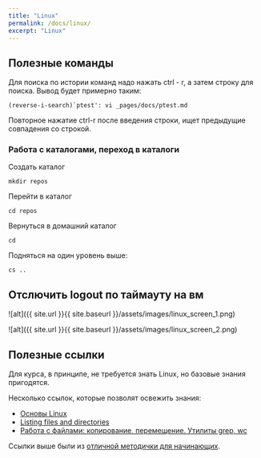 ```yaml
---
title: "Linux"
permalink: /docs/linux/
excerpt: "Linux"
---
```


## Полезные команды

Для поиска по истории команд надо нажать ctrl - r, а затем строку для поиска.
Вывод будет примерно таким:

```
(reverse-i-search)`ptest': vi _pages/docs/ptest.md
```

Повторное нажатие ctrl-r после введения строки, ищет предыдущие совпадения со строкой.

### Работа с каталогами, переход в каталоги

Создать каталог

```
mkdir repos
```

Перейти в каталог

```
cd repos
```

Вернуться в домашний каталог

```
cd
```

Подняться на один уровень выше:

```
cs ..
```

## Отслючить logout по таймауту на вм

![alt]({{ site.url }}{{ site.baseurl }}/assets/images/linux_screen_1.png)

![alt]({{ site.url }}{{ site.baseurl }}/assets/images/linux_screen_2.png)

## Полезные ссылки

Для курса, в принципе, не требуется знать Linux, но базовые знания пригодятся.

Несколько ссылок, которые позволят освежить знания:

* [Основы Linux](http://www.ee.surrey.ac.uk/Teaching/Unix/unixintro.html)
* [Listing files and directories](http://www.ee.surrey.ac.uk/Teaching/Unix/unix1.html)
* [Работа с файлами: копирование, перемещение. Утилиты grep, wc](http://www.ee.surrey.ac.uk/Teaching/Unix/unix2.html)


Ссылки выше были из [отличной методички для начинающих](http://www.ee.surrey.ac.uk/Teaching/Unix/index.html).
